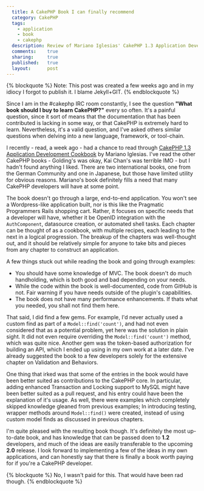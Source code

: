```yaml
---
  title: A CakePHP Book I can finally recommend
  category: CakePHP
  tags:
    - application
    - book
    - cakephp
  description: Review of Mariano Iglesias' CakePHP 1.3 Application Development Cookbook
  comments:    true
  sharing:     true
  published:   true
  layout:      post
---
```


{% blockquote %}
Note: This post was created a few weeks ago and in my idiocy I forgot to publish it. I blame Jekyll+GIT.
{% endblockquote %}

Since I am in the #cakephp IRC room constantly, I see the question **"What book should I buy to learn CakePHP?"** every so often. It's a painful question, since it sort of means that the documentation that has been contributed is lacking in some way, or that CakePHP is extremely hard to learn. Nevertheless, it's a valid question, and I've asked others similar questions when delving into a new language, framework, or tool-chain.

I recently - read, a week ago - had a chance to read through [CakePHP 1.3 Application Development Cookbook](http://www.packtpub.com/cakephp-1-3-application-development-cookbook/book) by Mariano Iglesias. I've read the other CakePHP books - Golding's was okay, Kai Chan's was terrible IMO - but I hadn't found anything I liked. There are two international books, one from the German Community and one in Japanese, but those have limited utility for obvious reasons. Mariano's book definitely fills a need that many CakePHP developers will have at some point.

The book doesn't go through a large, end-to-end application. You won't see a Wordpress-like application built, nor is this like the Pragmatic Programmers Rails shopping cart. Rather, it focuses on specific needs that a developer will have, whether it be OpenID integration with the `AuthComponent`, datasource creation, or automated shell tasks. Each chapter can be thought of as a cookbook, with multiple recipes, each leading to the next in a logical progression. The breakup of the chapters was well-thought out, and it should be relatively simple for anyone to take bits and pieces from any chapter to construct an application.

A few things stuck out while reading the book and going through examples:

* You should have some knowledge of MVC. The book doesn't do much handholding, which is both good and bad depending on your needs.
* While the code within the book is well-documented, code from GitHub is not. Fair warning if you have needs outside of the plugin's capabilities.
* The book does not have many performance enhancements. If thats what you needed, you shall not find them here.

That said, I did find a few gems. For example, I'd never actually used a custom find as part of a `Model::find('count')`, and had not even considered that as a potential problem, yet here was the solution in plain sight. It did not even require overriding the `Model::find('count')` method, which was quite nice. Another gem was the token-based authorization for building an API, which I ended up using in my own work at a later date. I've already suggested the book to a few developers solely for the extensive chapter on Validation and Behaviors.

One thing that irked was that some of the entries in the book would have been better suited as contributions to the CakePHP core. In particular, adding enhanced Transaction and Locking support to MySQL might have been better suited as a pull request, and his entry could have been the explanation of it's usage. As well, there were examples which completely skipped knowledge gleaned from previous examples; In introducing testing, wrapper methods around `Model::find()` were created, instead of using custom model finds as discussed in previous chapters.

I'm quite pleased with the resulting book though. It's definitely the most up-to-date book, and has knowledge that can be passed doen to **1.2** developers, and much of the ideas are easily transferable to the upcoming **2.0** release. I look forward to implementing a few of the ideas in my own applications, and can honestly say that there is finally a book worth paying for if you're a CakePHP developer.

{% blockquote %}
No, I wasn't paid for this. That would have been rad though.
{% endblockquote %}
